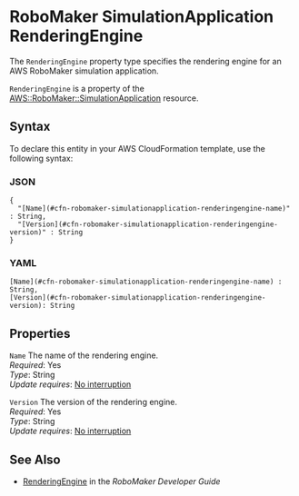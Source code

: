 # RoboMaker SimulationApplication RenderingEngine<a name="aws-properties-robomaker-simulationapplication-renderingengine"></a>

<a name="aws-properties-robomaker-simulationapplication-renderingengine-description"></a>The `RenderingEngine` property type specifies the rendering engine for an AWS RoboMaker simulation application\.

<a name="aws-properties-robomaker-simulationapplication-renderingengine-inheritance"></a> `RenderingEngine` is a property of the [AWS::RoboMaker::SimulationApplication](aws-resource-robomaker-simulationapplication.md) resource\.

## Syntax<a name="aws-properties-robomaker-simulationapplication-renderingengine-syntax"></a>

To declare this entity in your AWS CloudFormation template, use the following syntax:

### JSON<a name="aws-properties-robomaker-simulationapplication-renderingengine-syntax.json"></a>

```
{
  "[Name](#cfn-robomaker-simulationapplication-renderingengine-name)" : String,
  "[Version](#cfn-robomaker-simulationapplication-renderingengine-version)" : String
}
```

### YAML<a name="aws-properties-robomaker-simulationapplication-renderingengine-syntax.yaml"></a>

```
[Name](#cfn-robomaker-simulationapplication-renderingengine-name) : String,
[Version](#cfn-robomaker-simulationapplication-renderingengine-version): String
```

## Properties<a name="aws-properties-robomaker-simulationapplication-renderingengine-properties"></a>

`Name`  <a name="cfn-robomaker-simulationapplication-renderingengine-name"></a>
The name of the rendering engine\.  
 *Required*: Yes  
 *Type*: String  
 *Update requires*: [No interruption](using-cfn-updating-stacks-update-behaviors.md#update-no-interrupt) 

`Version`  <a name="cfn-robomaker-simulationapplication-renderingengine-version"></a>
The version of the rendering engine\.  
 *Required*: Yes  
 *Type*: String  
 *Update requires*: [No interruption](using-cfn-updating-stacks-update-behaviors.md#update-no-interrupt) 

## See Also<a name="aws-properties-robomaker-simulationapplication-renderingengine-seealso"></a>
+ [RenderingEngine](https://docs.aws.amazon.com/robomaker/latest/dg/API_RenderingEngine) in the *RoboMaker Developer Guide*